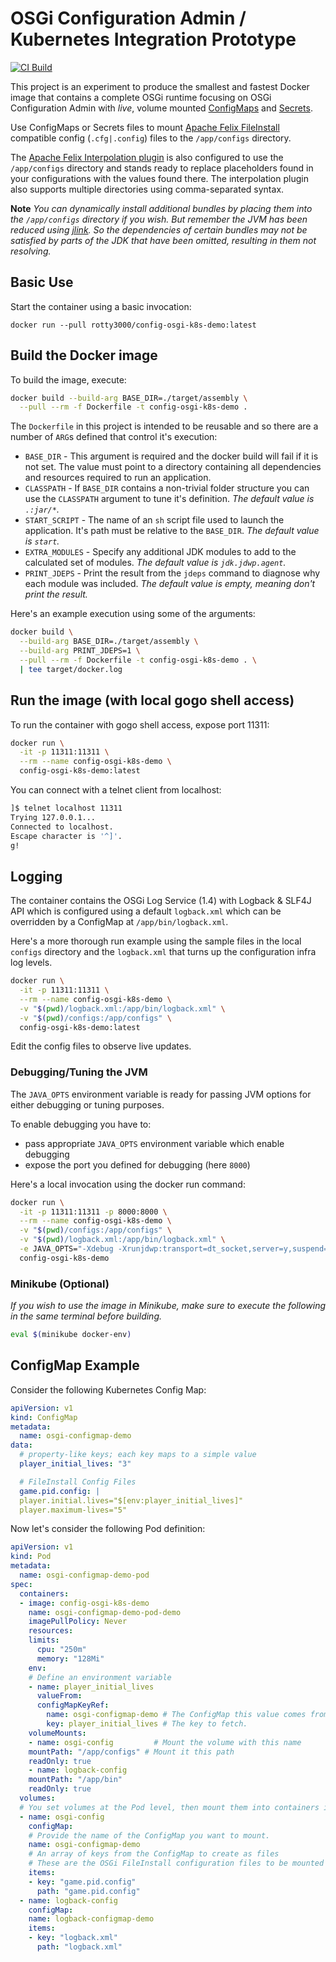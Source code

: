 # OSGi Configuration Admin / Kubernetes Integration Prototype

[![CI Build](https://github.com/rotty3000/osgi-config-aff/actions/workflows/build.yml/badge.svg)](https://github.com/rotty3000/osgi-config-aff/actions/workflows/build.yml)

This project is an experiment to produce the smallest and fastest Docker image that contains a complete OSGi runtime focusing on OSGi Configuration Admin with *live*, volume mounted [ConfigMaps](https://kubernetes.io/docs/concepts/configuration/configmap/) and [Secrets](https://kubernetes.io/docs/concepts/configuration/secret/).

Use ConfigMaps or Secrets files to mount [Apache Felix FileInstall](https://felix.apache.org/documentation/subprojects/apache-felix-file-install.html) compatible config (`.cfg|.config`) files to the `/app/configs` directory.

The [Apache Felix Interpolation plugin](https://github.com/apache/felix-dev/blob/master/configadmin-plugins/interpolation/README.md) is also configured to use the `/app/configs` directory and stands ready to replace placeholders found in your configurations with the values found there. The interpolation plugin also supports multiple directories using comma-separated syntax.

**Note** *You can dynamically install additional bundles by placing them into the `/app/configs` directory if you wish. But remember the JVM has been reduced using [jlink](https://docs.oracle.com/en/java/javase/17/docs/specs/man/jlink.html). So the dependencies of certain bundles may not be satisfied by parts of the JDK that have been omitted, resulting in them not resolving.*

## Basic Use

Start the container using a basic invocation:

```
docker run --pull rotty3000/config-osgi-k8s-demo:latest
```

## Build the Docker image

To build the image, execute:

```bash
docker build --build-arg BASE_DIR=./target/assembly \
  --pull --rm -f Dockerfile -t config-osgi-k8s-demo .
```

The `Dockerfile` in this project is intended to be reusable and so there are a number of `ARG`s defined that control it's execution:

* `BASE_DIR` - This argument is required and the docker build will fail if it is not set. The value must point to a directory containing all dependencies and resources required to run an application.
* `CLASSPATH` - If `BASE_DIR` contains a non-trivial folder structure you can use the `CLASSPATH` argument to tune it's definition. _The default value is `.:jar/*`._
* `START_SCRIPT` - The name of an `sh` script file used to launch the application. It's path must be relative to the `BASE_DIR`. _The default value is `start`._
* `EXTRA_MODULES` - Specify any additional JDK modules to add to the calculated set of modules. _The default value is `jdk.jdwp.agent`._
* `PRINT_JDEPS` - Print the result from the `jdeps` command to diagnose why each module was included. _The default value is empty, meaning don't print the result._

Here's an example execution using some of the arguments:

```bash
docker build \
  --build-arg BASE_DIR=./target/assembly \
  --build-arg PRINT_JDEPS=1 \
  --pull --rm -f Dockerfile -t config-osgi-k8s-demo . \
  | tee target/docker.log
```

## Run the image (with local gogo shell access)

To run the container with gogo shell access, expose port 11311:

```bash
docker run \
  -it -p 11311:11311 \
  --rm --name config-osgi-k8s-demo \
  config-osgi-k8s-demo:latest
```

You can connect with a telnet client from localhost:

```bash
]$ telnet localhost 11311
Trying 127.0.0.1...
Connected to localhost.
Escape character is '^]'.
g!
```

## Logging

The container contains the OSGi Log Service (1.4) with Logback & SLF4J API which is configured using a default `logback.xml` which can be overridden by a ConfigMap at `/app/bin/logback.xml`.

Here's a more thorough run example using the sample files in the local `configs` directory and the `logback.xml` that turns up the configuration infra log levels.

```bash
docker run \
  -it -p 11311:11311 \
  --rm --name config-osgi-k8s-demo \
  -v "$(pwd)/logback.xml:/app/bin/logback.xml" \
  -v "$(pwd)/configs:/app/configs" \
  config-osgi-k8s-demo:latest
```

Edit the config files to observe live updates.

### Debugging/Tuning the JVM

The `JAVA_OPTS` environment variable is ready for passing JVM options for either debugging or tuning purposes.

To enable debugging you have to:

* pass appropriate `JAVA_OPTS` environment variable which enable debugging
* expose the port you defined for debugging (here `8000`)

Here's a local invocation using the docker run command:

```bash
docker run \
  -it -p 11311:11311 -p 8000:8000 \
  --rm --name config-osgi-k8s-demo \
  -v "$(pwd)/configs:/app/configs" \
  -v "$(pwd)/logback.xml:/app/bin/logback.xml" \
  -e JAVA_OPTS="-Xdebug -Xrunjdwp:transport=dt_socket,server=y,suspend=n,address=*:8000" \
  config-osgi-k8s-demo
```

### Minikube (Optional)

_If you wish to use the image in Minikube, make sure to execute the following in the same terminal before building._

```bash
eval $(minikube docker-env)
```

## ConfigMap Example

Consider the following Kubernetes Config Map:
```yaml
apiVersion: v1
kind: ConfigMap
metadata:
  name: osgi-configmap-demo
data:
  # property-like keys; each key maps to a simple value
  player_initial_lives: "3"

  # FileInstall Config Files
  game.pid.config: |
  player.initial.lives="$[env:player_initial_lives]"
  player.maximum-lives="5"
```

Now let's consider the following Pod definition:
```yaml
apiVersion: v1
kind: Pod
metadata:
  name: osgi-configmap-demo-pod
spec:
  containers:
  - image: config-osgi-k8s-demo
    name: osgi-configmap-demo-pod-demo
    imagePullPolicy: Never
    resources:
    limits:
      cpu: "250m"
      memory: "128Mi"
    env:
    # Define an environment variable
    - name: player_initial_lives
      valueFrom:
      configMapKeyRef:
        name: osgi-configmap-demo # The ConfigMap this value comes from.
        key: player_initial_lives # The key to fetch.
    volumeMounts:
    - name: osgi-config         # Mount the volume with this name
    mountPath: "/app/configs" # Mount it this path
    readOnly: true
    - name: logback-config
    mountPath: "/app/bin"
    readOnly: true
  volumes:
  # You set volumes at the Pod level, then mount them into containers inside that Pod
  - name: osgi-config
    configMap:
    # Provide the name of the ConfigMap you want to mount.
    name: osgi-configmap-demo
    # An array of keys from the ConfigMap to create as files
    # These are the OSGi FileInstall configuration files to be mounted
    items:
    - key: "game.pid.config"
      path: "game.pid.config"
  - name: logback-config
    configMap:
    name: logback-configmap-demo
    items:
    - key: "logback.xml"
      path: "logback.xml"
```
